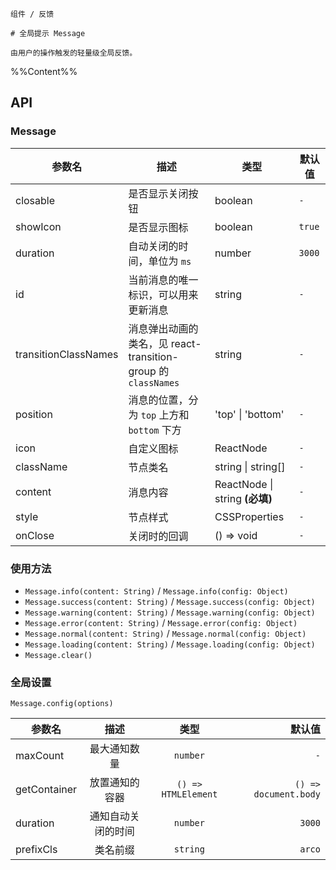 `````
组件 / 反馈

# 全局提示 Message

由用户的操作触发的轻量级全局反馈。
`````

%%Content%%

## API

### Message

|参数名|描述|类型|默认值|
|---|---|---|---|
|closable|是否显示关闭按钮|boolean |`-`|
|showIcon|是否显示图标|boolean |`true`|
|duration|自动关闭的时间，单位为 `ms`|number |`3000`|
|id|当前消息的唯一标识，可以用来更新消息|string |`-`|
|transitionClassNames|消息弹出动画的类名，见 react-transition-group 的 `classNames`|string |`-`|
|position|消息的位置，分为 `top` 上方和 `bottom` 下方|'top' \| 'bottom' |`-`|
|icon|自定义图标|ReactNode |`-`|
|className|节点类名|string \| string[] |`-`|
|content|消息内容|ReactNode \| string  **(必填)**|`-`|
|style|节点样式|CSSProperties |`-`|
|onClose|关闭时的回调|() => void |`-`|

### 使用方法

- `Message.info(content: String)` / `Message.info(config: Object)`
- `Message.success(content: String)` / `Message.success(config: Object)`
- `Message.warning(content: String)` / `Message.warning(config: Object)`
- `Message.error(content: String)` / `Message.error(config: Object)`
- `Message.normal(content: String)` / `Message.normal(config: Object)`
- `Message.loading(content: String)` / `Message.loading(config: Object)`
- `Message.clear()`

### 全局设置

`Message.config(options)`

|参数名|描述|类型|默认值|
|---|:---:|:---:|---:|
|maxCount|最大通知数量|`number`|`-`|
|getContainer|放置通知的容器|`() => HTMLElement`|`() => document.body`|
|duration|通知自动关闭的时间|`number`|`3000`|
|prefixCls|类名前缀|`string`|`arco`|

